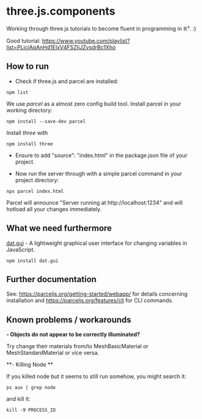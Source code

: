 # three.js.components #

Working through three.js tutorials to become fluent in programming in &Ropf;³. :)

Good tutorial: https://www.youtube.com/playlist?list=PLjcjAqAnHd1EIxV4FSZIiJZvsdrBc1Xho


## How to run ##

- Check if three.js and parcel are installed:

```
npm list
```

We use _parcel_ as a almost zero config build tool. Install parcel in your working directory:

```
npm install --save-dev parcel
```

Install _three_ with 

```
npm install three
```

- Ensure to add "source": "index.html" in the package.json file of your project.

- Now run the server through with a simple parcel command in your project directory:

```
npx parcel index.html 
```

Parcel will announce "Server running at http://localhost:1234" and will hotload all your changes immediately.


## What we need furthermore ##

[dat.gui](https://github.com/dataarts/dat.gui) - A lightweight graphical user interface for changing variables in JavaScript.

```
npm install dat.gui
```

## Further documentation ##

See: https://parceljs.org/getting-started/webapp/ for details concerning installation and https://parceljs.org/features/cli for CLI commands.

## Known problems / workarounds
  
**- Objects do not appear to be correctly illuminated?**

Try change their materials from/to MeshBasicMaterial or MeshStandardMaterial or vice versa.

**- Killing Node **

If you killed node but it seems to still run somehow, you might search it:  


```
ps aux | grep node
```
and kill it:


```
kill -9 PROCESS_ID
```
